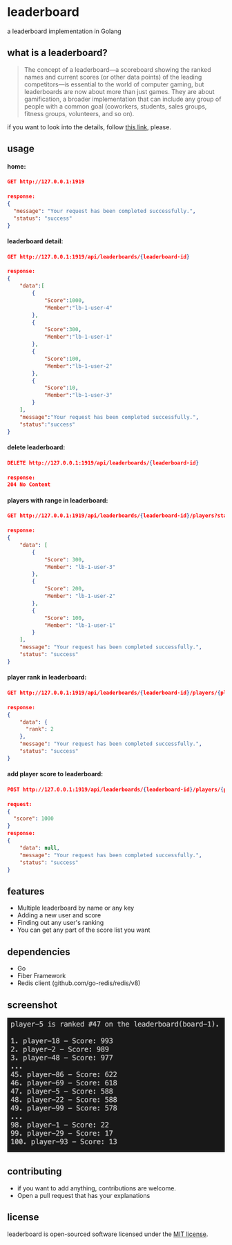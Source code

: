 leaderboard
==============================================
a leaderboard implementation in Golang

## what is a leaderboard?

> The concept of a leaderboard—a scoreboard showing the ranked names and current scores (or other data points) of the leading competitors—is essential to the world of computer gaming, but leaderboards are now about more than just games. They are about gamification, a broader implementation that can include any group of people with a common goal (coworkers, students, sales groups, fitness groups, volunteers, and so on).

if you want to look into the details, follow [this link](https://redis.com/solutions/use-cases/leaderboards/), please.

## usage

#### home:
```json
GET http://127.0.0.1:1919
        
response:
{
  "message": "Your request has been completed successfully.",
  "status": "success"
}
```

#### leaderboard detail:
```json
GET http://127.0.0.1:1919/api/leaderboards/{leaderboard-id}
        
response:
{
    "data":[
        {
            "Score":1000,
            "Member":"lb-1-user-4"
        },
        {
            "Score":300,
            "Member":"lb-1-user-1"
        },
        {
            "Score":100,
            "Member":"lb-1-user-2"
        },
        {
            "Score":10,
            "Member":"lb-1-user-3"
        }
    ],
    "message":"Your request has been completed successfully.",
    "status":"success"
}
```

#### delete leaderboard:
```json
DELETE http://127.0.0.1:1919/api/leaderboards/{leaderboard-id}
        
response:
204 No Content
```

#### players with range in leaderboard:
```json
GET http://127.0.0.1:1919/api/leaderboards/{leaderboard-id}/players?start={start}&end={end}
        
response:
{
    "data": [
        {
            "Score": 300,
            "Member": "lb-1-user-3"
        },
        {
            "Score": 200,
            "Member": "lb-1-user-2"
        },
        {
            "Score": 100,
            "Member": "lb-1-user-1"
        }
    ],
    "message": "Your request has been completed successfully.",
    "status": "success"
}
```

#### player rank in leaderboard:
```json
GET http://127.0.0.1:1919/api/leaderboards/{leaderboard-id}/players/{player-id}
        
response:
{
    "data": {
      "rank": 2
    },
    "message": "Your request has been completed successfully.",
    "status": "success"
}
```

#### add player score to leaderboard:
```json
POST http://127.0.0.1:1919/api/leaderboards/{leaderboard-id}/players/{player-id}

request:
{
  "score": 1000
}
response:
{
    "data": null,
    "message": "Your request has been completed successfully.",
    "status": "success"
}
```



## features
* Multiple leaderboard by name or any key
* Adding a new user and score
* Finding out any user's ranking
* You can get any part of the score list you want

## dependencies
* Go
* Fiber Framework
* Redis client (github.com/go-redis/redis/v8)

## screenshot
![leaderboard sample](https://github.com/nurettintopal/leaderboard/blob/main/screenshot/sample.png?raw=true)

## contributing
* if you want to add anything, contributions are welcome.
* Open a pull request that has your explanations

## license
leaderboard is open-sourced software licensed under the [MIT license](LICENSE).
